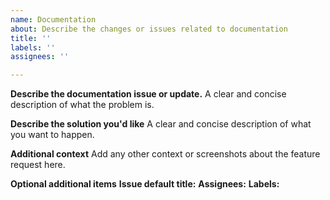```yaml
---
name: Documentation
about: Describe the changes or issues related to documentation
title: ''
labels: ''
assignees: ''

---
```


**Describe the documentation issue or update.**
A clear and concise description of what the problem is.

**Describe the solution you'd like**
A clear and concise description of what you want to happen.

**Additional context**
Add any other context or screenshots about the feature request here.

**Optional additional items**
**Issue default title:**
**Assignees:**
**Labels:**
